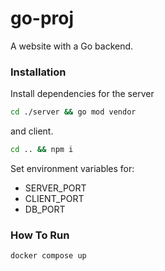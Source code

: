 # go-proj

A website with a Go backend.

### Installation

Install dependencies for the server

```bash
cd ./server && go mod vendor
```

and client.

```bash
cd .. && npm i
```

Set environment variables for:

- SERVER_PORT
- CLIENT_PORT
- DB_PORT

### How To Run

```bash
docker compose up
```
